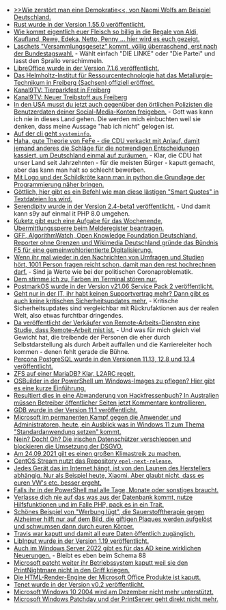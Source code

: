 * [>>Wie zerstört man eine Demokratie<<, von Naomi Wolfs am Beispiel Deutschland.](http://blog.todamax.net/2021/polizeistaat-brd/)
* [Rust wurde in der Version 1.55.0 veröffentlicht.](https://blog.rust-lang.org/2021/09/09/Rust-1.55.0.html)
* [Wie kommt eigentlich euer Fleisch so billig in die Regale von Aldi, Kaufland, Rewe, Edeka, Netto, Penny ... hier wird es euch gezeigt.](https://netzfrauen.org/2021/09/09/banliveexports/)
* [Laschets "Versammlungsgesetz" kommt, völlig überraschend, erst nach der Bundestagswahl.](https://netzpolitik.org/2021/nordrhein-westfalen-laschets-umstrittenes-versammlungsgesetz-soll-erst-nach-der-bundestagswahl-kommen/) - Wählt einfach "DIE LINKE" oder "Die Partei" und lasst den Sprallo verschimmeln.
* [LibreOffice wurde in der Version 7.1.6 veröffentlicht.](https://www.planet3dnow.de/cms/63405-__trashed/)
* [Das Helmholtz-Institut für Ressourcentechnologie hat das Metallurgie-Technikum in Freiberg (Sachsen) offiziell eröffnet.](https://www.mdr.de/nachrichten/sachsen/chemnitz/freiberg/neues-metallurgie-technikum-forschung-100.html)
* [Kanal9TV: Tierparkfest in Freiberg](https://www.youtube.com/watch?v=aytdJKg3etA)
* [Kanal9TV: Neuer Treibstoff aus Freiberg](https://www.youtube.com/watch?v=oQ6mE9P0IQo)
* [In den USA musst du jetzt auch gegenüber den örtlichen Polizisten die Benutzerdaten deiner Social-Media-Konten freigeben.](https://netzpolitik.org/2021/polizeiarbeit-in-los-angeles-verdaechtigte-muessen-mit-privaten-social-media-accounts-rausruecken/) - Gott was kann ich nie in dieses Land gehen. Die werden mich einbuchten weil sie denken, dass meine Aussage "hab ich nicht" gelogen ist.
* [Auf der cli geht `systeminfo`.](https://www.shellhacks.com/how-to-check-windows-version-cmd-powershell/)
* [Haha, gute Theorie von FeFe - die CDU verkackt mit Anlauf, damit jemand anderes die Schläge für die notwendigen Entscheidungen kassiert, um Deutschland einmal auf zuräumen.](https://blog.fefe.de/?ts=9fc043fb) - Klar, die CDU hat unser Land seit Jahrzehnten - für die meisten Bürger - kaputt gemacht, aber das kann man halt so schlecht bewerben.
* [Mit Logo und der Schildkröte kann man in python die Grundlage der Programmierung näher bringen.](https://opensource.com/article/21/9/logo-python-turtle)
* [Göttlich, hier gibt es ein Befehl wie man diese lästigen "Smart Quotes" in Textdateien los wird.](https://opensource.com/article/21/9/sed-replace-smart-quotes)
* [Serendipity wurde in der Version 2.4-beta1 veröffentlicht.](https://www.onli-blogging.de/2075/Serendipity-2.4-beta1-bringt-Kompatibilitaet-mit-PHP-8.0.html) - Und damit kann s9y auf einmal it PHP 8.0 umgehen.
* [Kuketz gibt euch eine Aufgabe für das Wochenende, Übermittlungssperre beim Melderegister beantragen.](https://www.kuketz-blog.de/empfehlungsecke-uebermittlungssperre-beim-melderegister-einrichten/)
* [GFF, AlgorithmWatch, Open Knowledge Foundation Deutschland, Reporter ohne Grenzen und Wikimedia Deutschland gründe das Bündnis F5 für eine gemeinwohlorientierte Digitalisierung.](https://freiheitsrechte.org/pm-f5/)
* [Wenn ihr mal wieder in den Nachrichten von Umfragen und Studien hört, 1001 Person fragen reicht schon, damit man den rest hochrechnen darf.](http://blog.todamax.net/2021/du-weisst-das-tempolimit-wird-kommen-wenn/) - Sind ja Werte wie bei der politischen Coronaproblematik.
* [Dem stimme ich zu, Farben im Terminal stören nur.](https://utcc.utoronto.ca/~cks/space/blog/tech/TextColoursWhyNot)
* [PostmarkOS wurde in der Version v21.06 Service Pack 2 veröffentlicht.](https://postmarketos.org/blog/2021/09/13/v21.06.2-release/)
* [Geht nur in der IT, ihr habt keinen Supportvertrag mehr? Dann gibt es auch keine kritischen Sicherheitsupdates mehr.](https://blog.fefe.de/?ts=9fc14e6f) - Kritische Sicherheitsupdates sind vergleichbar mit Rückrufaktionen aus der realen Welt, also etwas furchtbar dringendes.
* [Da veröffentlicht der Verkäufer von Remote-Arbeits-Diensten eine Studie, dass Remote-Arbeit mist ist.](https://www.borncity.com/blog/2021/09/13/microsoft-studie-zeigt-remote-arbeit-gefhrdet-zusammenarbeit-und-zukunftsfhigkeit/) - Und was für mich gleich viel Gewicht hat, die treibende der Personen die eher durch Selbstdarstellung als durch Arbeit auffallen und die Karriereleiter hoch kommen - denen fehlt gerade die Bühne.
* [Percona PostgreSQL wurde in den Versionen 11.13, 12.8 und 13.4 veröffentlicht.](https://www.percona.com/blog/release-roundup-september-13-2021/)
* [ZFS auf einer MariaDB? Klar, L2ARC regelt.](https://www.percona.com/blog/mysql-zfs-in-the-cloud-leveraging-ephemeral-storage/)
* [OSBuilder in der PowerShell um Windows-Images zu pflegen? Hier gibt es eine kurze Einführung.](https://www.windowspro.de/brandon-lee/windows-images-osdbuilder-automatisch-offline-aktualisieren)
* [Resultiert dies in eine Abwanderung von Hackfressenbuch? In Australien müssen Betreiber öffentlicher Seiten jetzt Kommentare kontrollieren.](https://netzpolitik.org/2021/australien-medienunternehmen-muessen-facebook-kommentare-kontrollieren/)
* [GDB wurde in der Version 11.1 veröffentlicht.](https://www.phoronix.com/scan.php?page=news_item&px=GDB-11.1-Released)
* [Microsoft im permanenten Kampf gegen die Anwender und Administratoren, heute, ein Ausblick was in Windows 11 zum Thema "Standardanwendung setzen" kommt.](https://www.bleepingcomputer.com/news/microsoft/firefox-now-bypasses-windows-11s-messy-default-browser-settings/)
* [Nein? Doch! Oh? Die irischen Datenschützer verschleppen und blockieren die Umsetzung der DSGVO.](https://www.borncity.com/blog/2021/09/14/wie-irlands-idpc-systematisch-google-facebook-co-vor-dsgvo-verfahren-schtzen/)
* [Am 24.09.2021 gilt es einen großen Klimastreik zu machen.](https://www.sonnenseite.com/de/politik/grosser-klimastreik-zur-bundestagswahl/)
* [CentOS Stream nutzt das Repository `epel-next-release`.](http://blog.nashcom.de/nashcomblog.nsf/dx/centos-stream-uses-epel-next-release.htm)
* [Jedes Gerät das im Internet hängt, ist von den Launen des Herstellers abhängig. Nur als Beispiel heute, Xiaomi. Aber glaubt nicht, dass es euren VW's etc. besser ergeht.](https://www.borncity.com/blog/2021/09/14/wegen-embargo-xiaomi-sperrt-smartphones/)
* [Falls ihr in der PowerShell mal alle Tage, Monate oder sonstiges braucht.](https://sid-500.com/2021/09/14/powershell-list-weekdays-months-numbers-and-alphabet/)
* [Verlasse dich nie auf das was aus der Datenbank kommt, nutze Hilfsfunktionen und im Falle PHP, pack es in ein Trait.](https://matthiasnoback.nl/2021/09/where-do-types-come-from/)
* [Schönes Beispiel von "Werbung lügt", die Sauerstofftherapie gegen Alzheimer hilft nur auf dem Bild, die giftigen Plaques werden aufgelöst und schwumsen dann durch euren Körper.](https://blog.fefe.de/?ts=9fbe5143)
* [Travis war kaputt und damit all eure Daten öffentlich zugänglich.](https://blog.fefe.de/?ts=9fbe5059)
* [LibInput wurde in der Version 1.19 veröffentlicht.](https://www.phoronix.com/scan.php?page=news_item&px=libinput-1.19)
* [Auch im Windows Server 2022 gibt es für das AD keine wirklichen Neuerungen.](https://www.windowspro.de/news/active-directory-windows-server-2022-bleibt-funktionsebene-server-2016/04861.html) - Bleibt es eben beim Schema 88
* [Microsoft patcht weiter ihr Betriebssystem kaputt weil sie den PrintNightmare nicht in den Griff kriegen.](https://www.bleepingcomputer.com/news/microsoft/microsoft-fixes-remaining-windows-printnightmare-vulnerabilities/)
* [Die HTML-Render-Engine der Microsoft Office Produkte ist kaputt.](https://www.bleepingcomputer.com/news/microsoft/microsoft-fixes-windows-cve-2021-40444-mshtml-zero-day-bug/)
* [Tenet wurde in der Version v0.2 veröffentlicht.](https://blog.ret2.io/2021/09/14/tenet-v0.2/)
* [Microsoft Windows 10 2004 wird am Dezember nicht mehr unterstützt.](https://www.bleepingcomputer.com/news/microsoft/microsoft-windows-10-2004-reaches-end-of-service-in-december/)
* [Microsoft Windows Patchday und der PrintServer geht direkt nicht mehr.](https://www.borncity.com/blog/2021/09/15/patchday-windows-10-updates-14-september-2021/)
